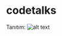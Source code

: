 # codetalks

Tanıtım: 
![alt text](https://lh3.googleusercontent.com/d/1R1rrrzVbB-w513Q0wT61BJiGREmM5Ows "Logo Title Text 1")
